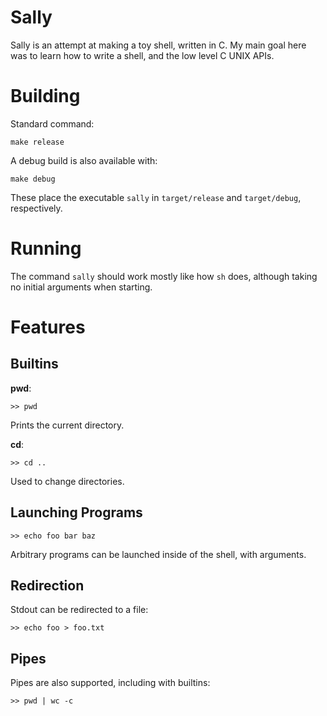 # Sally

Sally is an attempt at making a toy shell, written in C. My main goal here
was to learn how to write a shell, and the low level C UNIX APIs.

# Building

Standard command:

```
make release
```

A debug build is also available with:

```
make debug
```

These place the executable `sally` in `target/release` and `target/debug`,
respectively.

# Running

The command `sally` should work mostly like how `sh` does,
although taking no initial arguments when starting.

# Features

## Builtins

**pwd**:

```
>> pwd
```

Prints the current directory.

**cd**:

```
>> cd ..
```

Used to change directories.

## Launching Programs

```
>> echo foo bar baz
```

Arbitrary programs can be launched inside of the shell, with arguments.


## Redirection

Stdout can be redirected to a file:

```
>> echo foo > foo.txt
```

## Pipes

Pipes are also supported, including with builtins:

```
>> pwd | wc -c
```
